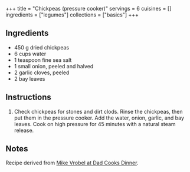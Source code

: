 +++
title = "Chickpeas (pressure cooker)"
servings = 6
cuisines = []
ingredients = ["legumes"]
collections = ["basics"]
+++

## Ingredients

- 450 g dried chickpeas
- 6 cups water
- 1 teaspoon fine sea salt
- 1 small onion, peeled and halved
- 2 garlic cloves, peeled
- 2 bay leaves

## Instructions

1. Check chickpeas for stones and dirt clods. Rinse the chickpeas, then put them in the pressure cooker. Add the water, onion, garlic, and bay leaves. Cook on high pressure for 45 minutes with a natural steam release.

## Notes

Recipe derived from [Mike Vrobel at Dad Cooks Dinner](https://www.dadcooksdinner.com/pressure-cooker-chickpeas/).
